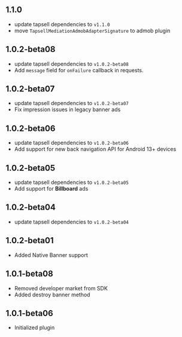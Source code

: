 ## 1.1.0

- update tapsell dependencies to `v1.1.0`
- move `TapsellMediationAdmobAdapterSignature` to admob plugin

## 1.0.2-beta08

- update tapsell dependencies to `v1.0.2-beta08`
- Add `message` field for `onFailure` callback in requests.

## 1.0.2-beta07

- update tapsell dependencies to `v1.0.2-beta07`
- Fix impression issues in legacy banner ads

## 1.0.2-beta06

- update tapsell dependencies to `v1.0.2-beta06`
- Add support for new back navigation API for Android 13+ devices

## 1.0.2-beta05

- update tapsell dependencies to `v1.0.2-beta05`
- Add support for **Billboard** ads

## 1.0.2-beta04

- update tapsell dependencies to `v1.0.2-beta04`

## 1.0.2-beta01

- Added Native Banner support

## 1.0.1-beta08

- Removed developer market from SDK
- Added destroy banner method

## 1.0.1-beta06

- Initialized plugin
